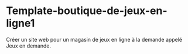 # Template-boutique-de-jeux-en-ligne1
Créer un site web pour un magasin de jeux en ligne à la demande appelé Jeux en demande.
